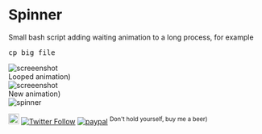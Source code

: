 # Spinner
Small bash script adding waiting animation to a long process, for example
<pre>
cp big_file
</pre>

![screeenshot](https://user-images.githubusercontent.com/18072680/89615546-89150300-d88f-11ea-893b-d8f85d438ce1.gif)
</br>Looped animation)</br>
![screeenshot](https://user-images.githubusercontent.com/18072680/89615550-89ad9980-d88f-11ea-9130-9d591f631c71.gif)
</br>New animation)</br>
![spinner](https://github.com/user-attachments/assets/1c5b35ed-2182-42ec-94f8-5f15dc657d97)

<a href="https://t.me/sshtobash"><img src="https://telegram.org/img/website_icon.svg" width="21"></a>
[![Twitter Follow](https://img.shields.io/twitter/follow/Vaniacer?style=social)](https://twitter.com/Vaniacer)
[![paypal](https://img.shields.io/badge/Donate-PayPal-green.svg)](https://paypal.me/sshto?locale.x=en_US) <sup>Don't hold yourself, buy me a beer)</sup>
